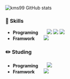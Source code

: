 ![kms99 GitHub stats](https://github-readme-stats.vercel.app/api?username=kms99&show_icons=true&theme=radical)

### :closed_book: Skills
- **Programing**  <img src="https://img.shields.io/badge/html5-E34F26?style=for-the-badge&logo=html5&logoColor=white"> <img src="https://img.shields.io/badge/css3-1572B6?style=for-the-badge&logo=css3&logoColor=white"> <img src="https://img.shields.io/badge/javascript-F7DF1E?style=for-the-badge&logo=javascript&logoColor=white">
- **Framwork**  <img src="https://img.shields.io/badge/react-61DAFB?style=for-the-badge&logo=react&logoColor=white">


### :pencil2: Studing
- **Programing**  <img src="https://img.shields.io/badge/typescript-3178C6?style=for-the-badge&logo=typescript&logoColor=white"> 
- **Framwork**  <img src="https://img.shields.io/badge/nextdotjs-000000?style=for-the-badge&logo=nextdotjs&logoColor=white"> 
